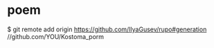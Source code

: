 # poem
$ git remote add origin https://github.com/IlyaGusev/rupo#generation //github.com/YOU/Kostoma_porm

